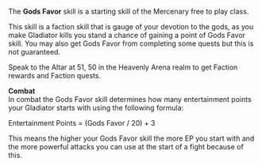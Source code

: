 The **Gods Favor** skill is a starting skill of the Mercenary free to play class.

This skill is a faction skill that is gauge of your devotion to the gods, as you make Gladiator kills you stand a chance of gaining a point of Gods Favor skill. You may also get Gods Favor from completing some quests but this is not guaranteed.

Speak to the Altar at 51, 50 in the Heavenly Arena realm to get Faction rewards and Faction quests.

**Combat**  
In combat the Gods Favor skill determines how many entertainment points your Gladiator starts with using the following formula:

Entertainment Points = (Gods Favor / 20) + 3

This means the higher your Gods Favor skill the more EP you start with and the more powerful attacks you can use at the start of a fight because of this.